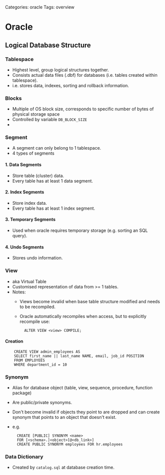 Categories: oracle
Tags: overview

# Oracle #

## Logical Database Structure ##

### Tablespace ###

- Highest level, group logical structures together.
- Consists actual data files (.dbf) for databases (i.e. tables created within tablespace).
- i.e. stores data, indexes, sorting and rollback information.

### Blocks ###

- Multiple of OS block size, corresponds to specific number of bytes of physical storage space
- Controlled by variable `DB_BLOCK_SIZE`
- 

### Segment ###

- A segment can only belong to 1 tablespace.
- 4 types of segments

#### 1. Data Segments ####

- Store table (cluster) data.
- Every table has at least 1 data segment.

#### 2. Index Segments ####

- Store index data.
- Every table has at least 1 index segment.

#### 3. Temporary Segments ####

- Used when oracle requires temporary storage (e.g. sorting an SQL query).


#### 4. Undo Segments ####

- Stores undo information.


### View

- aka Virtual Table
- Customised representation of data from >= 1 tables.
- Notes: 
  - Views become invalid when base table structure modified and needs to be recompiled.
  - Oracle automatically recompiles when access, but to explicitly recompile use:

          ALTER VIEW <view> COMPILE;

#### Creation ####

        CREATE VIEW admin_employees AS
        SELECT first_name || last_name NAME, email, job_id POSITION
        FROM EMPLOYEES
        WHERE department_id = 10

### Synonym

- Alias for database object (table, view, sequence, procedure, function package)
- Are public/private synonyms.
- Don't become invalid if objects they point to are dropped and can create synonym that points to an object that doesn't exist.
- e.g.

        CREATE [PUBLIC] SYNONYM <name>
        FOR [<schema>.]<object>[@<db_link>]
        CREATE PUBLIC SYNONYM employees FOR hr.employees

### Data Dictionary

- Created by `catalog.sql` at database creation time.
